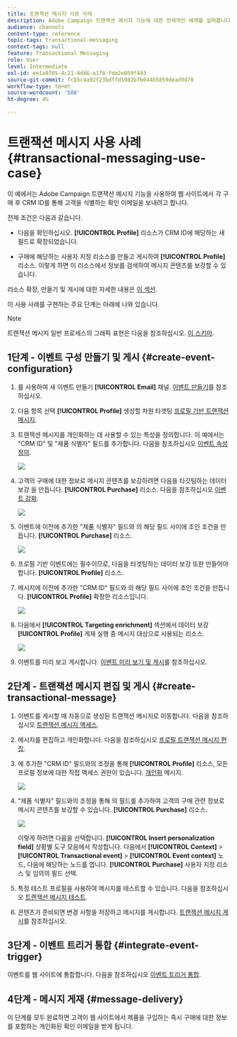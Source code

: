 ```yaml
---
title: 트랜잭션 메시지 사용 사례
description: Adobe Campaign 트랜잭션 메시지 기능에 대한 전체적인 예제를 살펴봅니다.
audience: channels
content-type: reference
topic-tags: transactional-messaging
context-tags: null
feature: Transactional Messaging
role: User
level: Intermediate
exl-id: ee1a9705-4c21-4d46-a178-fde2e059f443
source-git-commit: fcb5c4a92f23bdffd1082b7b044b5859dead9d70
workflow-type: tm+mt
source-wordcount: '508'
ht-degree: 4%

---
```


# 트랜잭션 메시지 사용 사례 {#transactional-messaging-use-case}

이 예에서는 Adobe Campaign 트랜잭션 메시지 기능을 사용하여 웹 사이트에서 각 구매 후 CRM ID를 통해 고객을 식별하는 확인 이메일을 보내려고 합니다.

전제 조건은 다음과 같습니다.

* 다음을 확인하십시오. **[!UICONTROL Profile]** 리소스가 CRM ID에 해당하는 새 필드로 확장되었습니다.

* 구매에 해당하는 사용자 지정 리소스를 만들고 게시하여 **[!UICONTROL Profile]** 리소스. 이렇게 하면 이 리소스에서 정보를 검색하여 메시지 콘텐츠를 보강할 수 있습니다.

리소스 확장, 만들기 및 게시에 대한 자세한 내용은 [이 섹션](../../developing/using/key-steps-to-add-a-resource.md).

이 사용 사례를 구현하는 주요 단계는 아래에 나와 있습니다.

>[!NOTE]
>
>트랜잭션 메시지 일반 프로세스의 그래픽 표현은 다음을 참조하십시오. [이 스키마](../../channels/using/getting-started-with-transactional-msg.md#key-steps).

## 1단계 - 이벤트 구성 만들기 및 게시 {#create-event-configuration}

1. 를 사용하여 새 이벤트 만들기 **[!UICONTROL Email]** 채널. [이벤트 만들기](../../channels/using/configuring-transactional-event.md#creating-an-event)를 참조하십시오.

1. 다음 항목 선택 **[!UICONTROL Profile]** 생성할 차원 타겟팅 [프로필 기반 트랜잭션 메시지](../../channels/using/configuring-transactional-event.md#profile-based-transactional-messages).

1. 트랜잭션 메시지를 개인화하는 데 사용할 수 있는 특성을 정의합니다. 이 예에서는 &quot;CRM ID&quot; 및 &quot;제품 식별자&quot; 필드를 추가합니다. 다음을 참조하십시오 [이벤트 속성 정의](../../channels/using/configuring-transactional-event.md#defining-the-event-attributes).

   ![](assets/message-center_usecase1.png)

1. 고객의 구매에 대한 정보로 메시지 콘텐츠를 보강하려면 다음을 타깃팅하는 데이터 보강 을 만듭니다. **[!UICONTROL Purchase]** 리소스. 다음을 참조하십시오 [이벤트 강화](../../channels/using/configuring-transactional-event.md#enriching-the-transactional-message-content).

   ![](assets/message-center_usecase2.png)

1. 이벤트에 이전에 추가한 &quot;제품 식별자&quot; 필드와 의 해당 필드 사이에 조인 조건을 만듭니다. **[!UICONTROL Purchase]** 리소스.

   ![](assets/message-center_usecase3.png)

1. 프로필 기반 이벤트에는 필수이므로, 다음을 타겟팅하는 데이터 보강 또한 만들어야 합니다. **[!UICONTROL Profile]** 리소스.

1. 메시지에 이전에 추가한 &quot;CRM ID&quot; 필드와 의 해당 필드 사이에 조인 조건을 만듭니다. **[!UICONTROL Profile]** 확장한 리소스입니다. <!--What's the purpose to have created a CRM ID for this event and to have the CRM ID as a join condition? could it be any other field provided you created it in the event?-->

   ![](assets/message-center_usecase4.png)

1. 다음에서 **[!UICONTROL Targeting enrichment]** 섹션에서 데이터 보강 **[!UICONTROL Profile]** 게재 실행 중 메시지 대상으로 사용되는 리소스.

   ![](assets/message-center_usecase5.png)

1. 이벤트를 미리 보고 게시합니다. [이벤트 미리 보기 및 게시](../../channels/using/publishing-transactional-event.md#previewing-and-publishing-the-event)를 참조하십시오.

## 2단계 - 트랜잭션 메시지 편집 및 게시 {#create-transactional-message}

1. 이벤트를 게시할 때 자동으로 생성된 트랜잭션 메시지로 이동합니다. 다음을 참조하십시오 [트랜잭션 메시지 액세스](../../channels/using/editing-transactional-message.md#accessing-transactional-messages).

1. 메시지를 편집하고 개인화합니다. 다음을 참조하십시오 [프로필 트랜잭션 메시지 편집](../../channels/using/editing-transactional-message.md#editing-profile-transactional-message).

1. 에 추가한 &quot;CRM ID&quot; 필드와의 조정을 통해 **[!UICONTROL Profile]** 리소스, 모든 프로필 정보에 대한 직접 액세스 권한이 있습니다. [개인화](../../designing/using/personalization.md#inserting-a-personalization-field) 메시지.

   ![](assets/message-center_usecase6.png)

1. &quot;제품 식별자&quot; 필드와의 조정을 통해 의 필드를 추가하여 고객의 구매 관련 정보로 메시지 콘텐츠를 보강할 수 있습니다. **[!UICONTROL Purchase]** 리소스.

   ![](assets/message-center_usecase7.png)

   이렇게 하려면 다음을 선택합니다. **[!UICONTROL Insert personalization field]** 상황별 도구 모음에서 작성합니다. 다음에서 **[!UICONTROL Context]** > **[!UICONTROL Transactional event]** > **[!UICONTROL Event context]** 노드, 다음에 해당하는 노드를 엽니다. **[!UICONTROL Purchase]** 사용자 지정 리소스 및 임의의 필드 선택.

1. 특정 테스트 프로필을 사용하여 메시지를 테스트할 수 있습니다. 다음을 참조하십시오 [트랜잭션 메시지 테스트](../../channels/using/testing-transactional-message.md#testing-a-transactional-message).

1. 콘텐츠가 준비되면 변경 사항을 저장하고 메시지를 게시합니다. [트랜잭션 메시지 게시](../../channels/using/publishing-transactional-message.md#publishing-a-transactional-message)를 참조하십시오.

## 3단계 - 이벤트 트리거 통합 {#integrate-event-trigger}

이벤트를 웹 사이트에 통합합니다. 다음을 참조하십시오 [이벤트 트리거 통합](../../channels/using/getting-started-with-transactional-msg.md#integrate-event-trigger).

## 4단계 - 메시지 게재 {#message-delivery}

이 단계를 모두 완료하면 고객이 웹 사이트에서 제품을 구입하는 즉시 구매에 대한 정보를 포함하는 개인화된 확인 이메일을 받게 됩니다.
